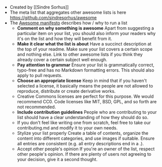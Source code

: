- Created by [[Sindre Sorhus]]
- The meta list that aggregates other awesome lists is here https://github.com/sindresorhus/awesome
- The [Awesome manifesto](https://github.com/sindresorhus/awesome/blob/main/awesome.md) describes how / why to run a list
	- **Comment on why something is awesome**
	  Apart from suggesting a particular item on your list, you should also inform your readers why it's on the list and how they will benefit from it.
	- **Make it clear what the list is about**
	  Have a succinct description at the top of your readme. Make sure your list covers a certain scope and nothing else. Link to other awesome lists if you think they already cover a certain subject well enough.
	- **Pay attention to grammar**
	  Ensure your list is grammatically correct, typo-free and has no Markdown formatting errors. This should also apply to pull requests.
	- **Choose an appropriate license**
	  Keep in mind that if you haven't selected a license, it basically means the people are not allowed to reproduce, distribute or create derivative works.
	- Creative Commons licenses are perfect for this purpose. We would recommend CC0. Code licenses like MIT, BSD, GPL, and so forth are not recommended.
	- **Include contribution guidelines**
	  People who are contributing to your list should have a clear understanding of how they should do so.
	- If you don't feel like writing one from scratch, feel free to take our contributing.md and modify it to your own needs.
	- Stylize your list properly
	  Create a table of contents, organize the content into different categories, and use images if suitable. Ensure all entries are consistent (e.g. all entry descriptions end in a .).
	- Accept other people's opinion
	  If you're an owner of the list, respect other people's opinion. If there are plenty of users not agreeing to your decision, give it a second thought.